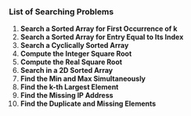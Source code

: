 ### List of Searching Problems

1. **Search a Sorted Array for First Occurrence of k**
2. **Search a Sorted Array for Entry Equal to Its Index**
3. **Search a Cyclically Sorted Array**
4. **Compute the Integer Square Root**
5. **Compute the Real Square Root**
6. **Search in a 2D Sorted Array**
7. **Find the Min and Max Simultaneously**
8. **Find the k-th Largest Element**
9. **Find the Missing IP Address**
10. **Find the Duplicate and Missing Elements**
